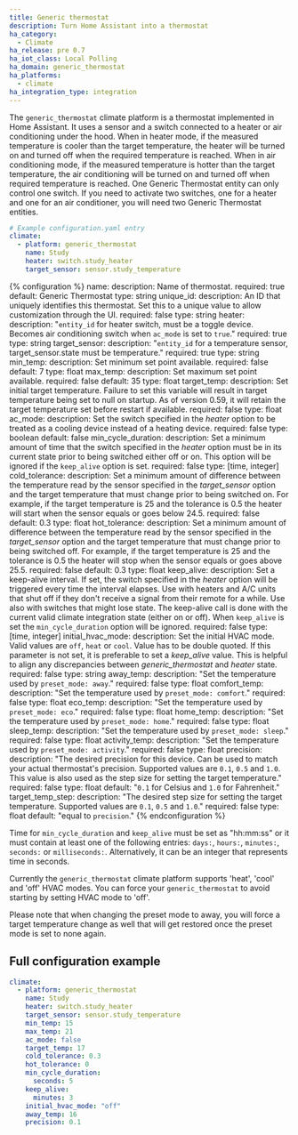 ```yaml
---
title: Generic thermostat
description: Turn Home Assistant into a thermostat
ha_category:
  - Climate
ha_release: pre 0.7
ha_iot_class: Local Polling
ha_domain: generic_thermostat
ha_platforms:
  - climate
ha_integration_type: integration
---
```


The `generic_thermostat` climate platform is a thermostat implemented in Home Assistant. It uses a sensor and a switch connected to a heater or air conditioning under the hood. When in heater mode, if the measured temperature is cooler than the target temperature, the heater will be turned on and turned off when the required temperature is reached. When in air conditioning mode, if the measured temperature is hotter than the target temperature, the air conditioning will be turned on and turned off when required temperature is reached. One Generic Thermostat entity can only control one switch. If you need to activate two switches, one for a heater and one for an air conditioner, you will need two Generic Thermostat entities.

```yaml
# Example configuration.yaml entry
climate:
  - platform: generic_thermostat
    name: Study
    heater: switch.study_heater
    target_sensor: sensor.study_temperature
```

{% configuration %}
name:
  description: Name of thermostat.
  required: true
  default: Generic Thermostat
  type: string
unique_id:
  description: An ID that uniquely identifies this thermostat. Set this to a unique value to allow customization through the UI.
  required: false
  type: string
heater:
  description: "`entity_id` for heater switch, must be a toggle device. Becomes air conditioning switch when `ac_mode` is set to `true`."
  required: true
  type: string
target_sensor:
  description: "`entity_id` for a temperature sensor, target_sensor.state must be temperature."
  required: true
  type: string
min_temp:
  description: Set minimum set point available.
  required: false
  default: 7
  type: float
max_temp:
  description: Set maximum set point available.
  required: false
  default: 35
  type: float
target_temp:
  description: Set initial target temperature. Failure to set this variable will result in target temperature being set to null on startup. As of version 0.59, it will retain the target temperature set before restart if available.
  required: false
  type: float
ac_mode:
  description: Set the switch specified in the *heater* option to be treated as a cooling device instead of a heating device.
  required: false
  type: boolean
  default: false
min_cycle_duration:
  description: Set a minimum amount of time that the switch specified in the *heater* option must be in its current state prior to being switched either off or on. This option will be ignored if the `keep_alive` option is set.
  required: false
  type: [time, integer]
cold_tolerance:
  description: Set a minimum amount of difference between the temperature read by the sensor specified in the *target_sensor* option and the target temperature that must change prior to being switched on. For example, if the target temperature is 25 and the tolerance is 0.5 the heater will start when the sensor equals or goes below 24.5.
  required: false
  default: 0.3
  type: float
hot_tolerance:
  description: Set a minimum amount of difference between the temperature read by the sensor specified in the *target_sensor* option and the target temperature that must change prior to being switched off. For example, if the target temperature is 25 and the tolerance is 0.5 the heater will stop when the sensor equals or goes above 25.5.
  required: false
  default: 0.3
  type: float
keep_alive:
  description: Set a keep-alive interval. If set, the switch specified in the *heater* option will be triggered every time the interval elapses. Use with heaters and A/C units that shut off if they don't receive a signal from their remote for a while. Use also with switches that might lose state. The keep-alive call is done with the current valid climate integration state (either on or off). When `keep_alive` is set the `min_cycle_duration` option will be ignored.
  required: false
  type: [time, integer]
initial_hvac_mode:
  description: Set the initial HVAC mode. Valid values are `off`, `heat` or `cool`. Value has to be double quoted. If this parameter is not set, it is preferable to set a *keep_alive* value. This is helpful to align any discrepancies between *generic_thermostat* and *heater* state.
  required: false
  type: string
away_temp:
  description: "Set the temperature used by `preset_mode: away`."
  required: false
  type: float
comfort_temp:
  description: "Set the temperature used by `preset_mode: comfort`."
  required: false
  type: float
eco_temp:
  description: "Set the temperature used by `preset_mode: eco`."
  required: false
  type: float
home_temp:
  description: "Set the temperature used by `preset_mode: home`."
  required: false
  type: float
sleep_temp:
  description: "Set the temperature used by `preset_mode: sleep`."
  required: false
  type: float
activity_temp:
  description: "Set the temperature used by `preset_mode: activity`."
  required: false
  type: float
precision:
  description: "The desired precision for this device. Can be used to match your actual thermostat's precision. Supported values are `0.1`, `0.5` and `1.0`. This value is also used as the step size for setting the target temperature."
  required: false
  type: float
  default: "`0.1` for Celsius and `1.0` for Fahrenheit."
target_temp_step:
  description: "The desired step size for setting the target temperature. Supported values are `0.1`, `0.5` and `1.0`."
  required: false
  type: float
  default: "equal to `precision`."
{% endconfiguration %}

Time for `min_cycle_duration` and `keep_alive` must be set as "hh:mm:ss" or it must contain at least one of the following entries: `days:`, `hours:`, `minutes:`, `seconds:` or `milliseconds:`. Alternatively, it can be an integer that represents time in seconds.

Currently the `generic_thermostat` climate platform supports 'heat', 'cool' and 'off' HVAC modes. You can force your `generic_thermostat` to avoid starting by setting HVAC mode to 'off'.

Please note that when changing the preset mode to away, you will force a target temperature change as well that will get restored once the preset mode is set to none again.

## Full configuration example

```yaml
climate:
  - platform: generic_thermostat
    name: Study
    heater: switch.study_heater
    target_sensor: sensor.study_temperature
    min_temp: 15
    max_temp: 21
    ac_mode: false
    target_temp: 17
    cold_tolerance: 0.3
    hot_tolerance: 0
    min_cycle_duration:
      seconds: 5
    keep_alive:
      minutes: 3
    initial_hvac_mode: "off"
    away_temp: 16
    precision: 0.1
```
